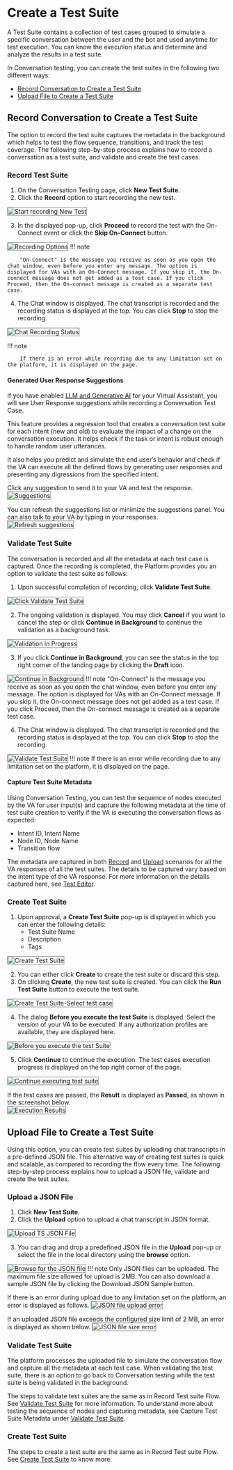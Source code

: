# **Create a Test Suite**

A Test Suite contains a collection of test cases grouped to simulate a specific conversation between the user and the bot and used anytime for test execution. You can know the execution status and determine and analyze the results in a test suite.

In Conversation testing, you can create the test suites in the following two different ways:

* [Record Conversation to Create a Test Suite](https://docsinternal-kore.github.io/docs/xo/automation/testing/regression-testing/conversation-testing/create-a-test-suite/#record-conversation-to-create-a-test-suite)
* [Upload File to Create a Test Suite](https://docsinternal-kore.github.io/docs/xo/automation/testing/regression-testing/conversation-testing/create-a-test-suite/#upload-file-to-create-a-test-suite)


## Record Conversation to Create a Test Suite

The option to record the test suite captures the metadata in the background which helps to test the flow sequence, transitions, and track the test coverage. The following step-by-step process explains how to record a conversation as a test suite, and validate and create the test cases.


### Record Test Suite

1. On the Conversation Testing page, click **New Test Suite**.
2. Click the **Record** option to start recording the new test.  
<img src="../images/ct-create-test-suite-record1.png" alt="Start recording New Test" title="Start recording New Test" style="border: 1px solid gray;"/>

3. In the displayed pop-up, click **Proceed** to record the test with the On-Connect event or click the **Skip On-Connect** button.  
<img src="../images/ct-create-test-suite-record2.png" alt="Recording Options" title="Recording Options" style="border: 1px solid gray;"/>  
!!! note  
  
        "On-Connect" is the message you receive as soon as you open the chat window, even before you enter any message. The option is displayed for VAs with an On-Connect message. If you skip it, the On-connect message does not get added as a test case. If you click Proceed, then the On-connect message is created as a separate test case.      
        
4. The Chat window is displayed. The chat transcript is recorded and the recording status is displayed at the top. You can click **Stop** to stop the recording.  
<img src="../images/ct-create-test-suite-record-chat.png" alt="Chat Recording Status" title="Chat Recording Status" style="border: 1px solid gray;"/>  
  
!!! note

        If there is an error while recording due to any limitation set on the platform, it is displayed on the page.


#### Generated User Response Suggestions

If you have enabled [LLM and Generative AI](https://developer.kore.ai/docs/bots/nlp/llm-and-generative-ai/) for your Virtual Assistant, you will see User Response suggestions while recording a Conversation Test Case. 

This feature provides a regression tool that creates a conversation test suite for each intent (new and old) to evaluate the impact of a change on the conversation execution. It helps check if the task or intent is robust enough to handle random user utterances. 

It also helps you predict and simulate the end user’s behavior and check if the VA can execute all the defined flows by generating user responses and presenting any digressions from the specified intent.

Click any suggestion to send it to your VA and test the response.  
<img src="../images/ct-create-test-suite-suggestions.png" alt="Suggestions" title="Suggestions" style="border: 1px solid gray;"/>

You can refresh the suggestions list or minimize the suggestions panel. You can also talk to your VA by typing in your responses.  
<img src="../images/ct-create-test-suite-refresh-collapse.png" alt="Refresh suggestions" title="Refresh suggestions" style="border: 1px solid gray;"/>


### Validate Test Suite

The conversation is recorded and all the metadata at each test case is captured. Once the recording is completed, the Platform provides you an option to validate the test suite as follows:

1. Upon successful completion of recording, click **Validate Test Suite**.  
<img src="../images/ct-create-test-suite-record3.png" alt="Click Validate Test Suite" title="Click Validate Test Suite" style="border: 1px solid gray;"/>

2. The ongoing validation is displayed. You may click **Cancel** if you want to cancel the step or click **Continue in Background** to continue the validation as a background task.  
<img src="../images/ct-create-test-suite-validation-in-progress.png" alt="Validation in Progress" title="Validation in Progress" style="border: 1px solid gray;"/>

3. If you click **Continue in Background**, you can see the status in the top right corner of the landing page by clicking the **Draft** icon.  
<img src="../images/ct-create-test-suite-draft.png" alt="Continue in Background" title="Continue in Background" style="border: 1px solid gray;"/>  
!!! note  
        "On-Connect" is the message you receive as soon as you open the chat window, even before you enter any message. The option is displayed for VAs with an On-Connect message. If you skip it, the On-connect message does not get added as a test case. If you click Proceed, then the On-connect message is created as a separate test case.  


4. The Chat window is displayed. The chat transcript is recorded and the recording status is displayed at the top. You can click **Stop** to stop the recording.  
<img src="../images/ct-create-test-suite-validate-ts.png" alt="Validate Test Suite" title="Validate Test Suite" style="border: 1px solid gray;"/>  
!!! note  
        If there is an error while recording due to any limitation set on the platform, it is displayed on the page.  


#### Capture Test Suite Metadata

Using Conversation Testing, you can test the sequence of nodes executed by the VA for user input(s) and capture the following metadata at the time of test suite creation to verify if the VA is executing the conversation flows as expected:

* Intent ID, Intent Name
* Node ID, Node Name
* Transition flow

The metadata are captured in both [Record](https://docsinternal-kore.github.io/docs/xo/automation/testing/regression-testing/conversation-testing/create-a-test-suite/#record-conversation-to-create-a-test-suite) and [Upload](https://docsinternal-kore.github.io/docs/xo/automation/testing/regression-testing/conversation-testing/create-a-test-suite/#upload-file-to-create-a-test-suite) scenarios for all the VA responses of all the test suites. The details to be captured vary based on the intent type of the VA response. For more information on the details captured here, see [Test Editor](https://docsinternal-kore.github.io/docs/xo/automation/testing/regression-testing/conversation-testing/test-editor).


### Create Test Suite

1. Upon approval, a **Create Test Suite** pop-up is displayed in which you can enter the following details:
    * Test Suite Name
    * Description
    * Tags  
<img src="../images/ct-create-test-suite-create-ts.png" alt="Create Test Suite" title="Create Test Suite" style="border: 1px solid gray;"/>     

2. You can either click **Create** to create the test suite or discard this step.
3. On clicking **Create**, the new test suite is created. You can click the **Run Test Suite** button to execute the test suite.  
<img src="../images/ct-create-test-suite-create-tc-selected.png" alt="Create Test Suite-Select test case" title="Create Test Suite-Select test case" style="border: 1px solid gray;"/> 

4. The dialog **Before you execute the test Suite** is displayed. Select the version of your VA to be executed. If any authorization profiles are available, they are displayed here.  
<img src="../images/ct-create-test-suite-create-b4-u-execute.png" alt="Before you execute the test Suite" title="Before you execute the test Suite" style="border: 1px solid gray;"/>

5. Click **Continue** to continue the execution. The test cases execution progress is displayed on the top right corner of the page.  
<img src="../images/ct-create-test-suite-create-execution.png" alt="Continue executing test suite" title="Continue executing test suite" style="border: 1px solid gray;"/>  
  
If the test cases are passed, the **Result** is displayed as **Passed**, as shown in the screenshot below.  
<img src="../images/ct-create-test-suite-create-suite.png" alt="Execution Results" title="Execution Results" style="border: 1px solid gray;"/>


## Upload File to Create a Test Suite

Using this option, you can create test suites by uploading chat transcripts in a pre-defined JSON file. This alternative way of creating test suites is quick and scalable, as compared to recording the flow every time. The following step-by-step process explains how to upload a JSON file, validate and create the test suites.


### Upload a JSON File
1. Click **New Test Suite**.
2. Click the **Upload** option to upload a chat transcript in JSON format.  
<img src="../images/ct-create-test-suite-create-new-ts-upload.png" alt="Upload TS JSON File" title="Upload TS JSON File" style="border: 1px solid gray;"/>

3. You can drag and drop a predefined JSON file in the **Upload** pop-up or select the file in the local directory using the **browse** option.  
<img src="../images/ct-create-test-suite-create-upload-file.png" alt="Browse for the JSON file" title="Browse for the JSON file" style="border: 1px solid gray;"/>  
!!! note
        Only JSON files can be uploaded. The maximum file size allowed for upload is 2MB. You can also download a sample JSON file by clicking the Download JSON Sample button.

If there is an error during upload due to any limitation set on the platform, an error is displayed as follows.
<img src="../images/ct-create-test-suite-file-error.png" alt="JSON file upload error" title="JSON file upload error" style="border: 1px solid gray;"/> 

If an uploaded JSON file exceeds the configured size limit of 2 MB, an error is displayed as shown below.
<img src="../images/ct-create-test-suite-file-size-error.png" alt="JSON file size error" title="JSON file size error" style="border: 1px solid gray;"/> 


###  Validate Test Suite

The platform processes the uploaded file to simulate the conversation flow and capture all the metadata at each test case. When validating the test suite, there is an option to go back to Conversation testing while the test suite is being validated in the background.

The steps to validate test suites are the same as in Record Test suite Flow. See [Validate Test Suite](https://docsinternal-kore.github.io/docs/xo/automation/testing/regression-testing/conversation-testing/create-a-test-suite/#validate-test-suite) for more information. To understand more about testing the sequence of nodes and capturing metadata, see Capture Test Suite Metadata under [Validate Test Suite](https://docsinternal-kore.github.io/docs/xo/automation/testing/regression-testing/conversation-testing/create-a-test-suite/#validate-test-suite).


### Create Test Suite

The steps to create a test suite are the same as in Record Test suite Flow. See [Create Test Suite](https://docsinternal-kore.github.io/docs/xo/automation/testing/regression-testing/conversation-testing/create-a-test-suite/#create-test-suite) to know more.
